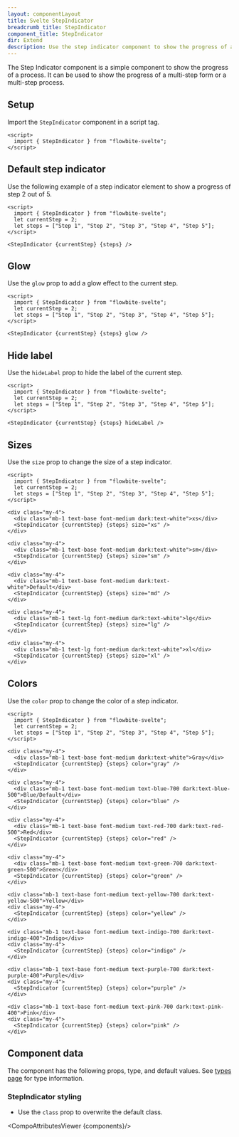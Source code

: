 ```yaml
---
layout: componentLayout
title: Svelte StepIndicator
breadcrumb_title: StepIndicator
component_title: StepIndicator
dir: Extend
description: Use the step indicator component to show the progress of a process.
---
```


<script>
  import {  TableProp, TableDefaultRow, CompoAttributesViewer } from '../../utils'
  import { P, A } from '$lib'
  const components = 'StepIndicator'
</script>

The Step Indicator component is a simple component to show the progress of a process. It can be used to show the progress of a multi-step form or a multi-step process.

## Setup

Import the `StepIndicator` component in a script tag.

```svelte example hideOutput
<script>
  import { StepIndicator } from "flowbite-svelte";
</script>
```

## Default step indicator

Use the following example of a step indicator element to show a progress of step 2 out of 5.

```svelte example
<script>
  import { StepIndicator } from "flowbite-svelte";
  let currentStep = 2;
  let steps = ["Step 1", "Step 2", "Step 3", "Step 4", "Step 5"];
</script>

<StepIndicator {currentStep} {steps} />
```

## Glow

Use the `glow` prop to add a glow effect to the current step.

```svelte example
<script>
  import { StepIndicator } from "flowbite-svelte";
  let currentStep = 2;
  let steps = ["Step 1", "Step 2", "Step 3", "Step 4", "Step 5"];
</script>

<StepIndicator {currentStep} {steps} glow />
```

## Hide label

Use the `hideLabel` prop to hide the label of the current step.

```svelte example
<script>
  import { StepIndicator } from "flowbite-svelte";
  let currentStep = 2;
  let steps = ["Step 1", "Step 2", "Step 3", "Step 4", "Step 5"];
</script>

<StepIndicator {currentStep} {steps} hideLabel />
```

## Sizes

Use the `size` prop to change the size of a step indicator.

```svelte example
<script>
  import { StepIndicator } from "flowbite-svelte";
  let currentStep = 2;
  let steps = ["Step 1", "Step 2", "Step 3", "Step 4", "Step 5"];
</script>

<div class="my-4">
  <div class="mb-1 text-base font-medium dark:text-white">xs</div>
  <StepIndicator {currentStep} {steps} size="xs" />
</div>

<div class="my-4">
  <div class="mb-1 text-base font-medium dark:text-white">sm</div>
  <StepIndicator {currentStep} {steps} size="sm" />
</div>

<div class="my-4">
  <div class="mb-1 text-base font-medium dark:text-white">Default</div>
  <StepIndicator {currentStep} {steps} size="md" />
</div>

<div class="my-4">
  <div class="mb-1 text-lg font-medium dark:text-white">lg</div>
  <StepIndicator {currentStep} {steps} size="lg" />
</div>

<div class="my-4">
  <div class="mb-1 text-lg font-medium dark:text-white">xl</div>
  <StepIndicator {currentStep} {steps} size="xl" />
</div>
```

## Colors

Use the `color` prop to change the color of a step indicator.

```svelte example
<script>
  import { StepIndicator } from "flowbite-svelte";
  let currentStep = 2;
  let steps = ["Step 1", "Step 2", "Step 3", "Step 4", "Step 5"];
</script>

<div class="my-4">
  <div class="mb-1 text-base font-medium dark:text-white">Gray</div>
  <StepIndicator {currentStep} {steps} color="gray" />
</div>

<div class="my-4">
  <div class="mb-1 text-base font-medium text-blue-700 dark:text-blue-500">Blue/Default</div>
  <StepIndicator {currentStep} {steps} color="blue" />
</div>

<div class="my-4">
  <div class="mb-1 text-base font-medium text-red-700 dark:text-red-500">Red</div>
  <StepIndicator {currentStep} {steps} color="red" />
</div>

<div class="my-4">
  <div class="mb-1 text-base font-medium text-green-700 dark:text-green-500">Green</div>
  <StepIndicator {currentStep} {steps} color="green" />
</div>

<div class="mb-1 text-base font-medium text-yellow-700 dark:text-yellow-500">Yellow</div>
<div class="my-4">
  <StepIndicator {currentStep} {steps} color="yellow" />
</div>

<div class="mb-1 text-base font-medium text-indigo-700 dark:text-indigo-400">Indigo</div>
<div class="my-4">
  <StepIndicator {currentStep} {steps} color="indigo" />
</div>

<div class="mb-1 text-base font-medium text-purple-700 dark:text-purple-400">Purple</div>
<div class="my-4">
  <StepIndicator {currentStep} {steps} color="purple" />
</div>

<div class="mb-1 text-base font-medium text-pink-700 dark:text-pink-400">Pink</div>
<div class="my-4">
  <StepIndicator {currentStep} {steps} color="pink" />
</div>
```

## Component data

The component has the following props, type, and default values. See [types page](/docs/pages/typescript) for type information.

### StepIndicator styling

- Use the `class` prop to overwrite the default class.

<CompoAttributesViewer {components}/>
